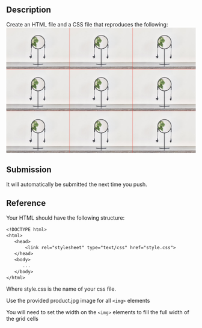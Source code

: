 ## Description

Create an HTML file and a CSS file that reproduces the following:
![goal](goal.png)

## Submission

It will automatically be submitted the next time you push.

## Reference

Your HTML should have the following structure:

```
<!DOCTYPE html>
<html>
   <head>
       <link rel="stylesheet" type="text/css" href="style.css">
   </head>
   <body>
      ...
   </body>
</html>
```

Where style.css is the name of your css file.

Use the provided product.jpg image for all `<img>` elements

You will need to set the width on the `<img>` elements to fill the full width of the grid cells
